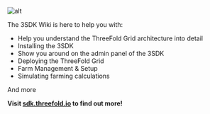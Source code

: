 ![alt](sdk_intro.png)

The 3SDK Wiki is here to help you with:
- Help you understand the ThreeFold Grid architecture into detail
- Installing the 3SDK
- Show you around on the admin panel of the 3SDK
- Deploying the ThreeFold Grid
- Farm Management & Setup
- Simulating farming calculations
 
 And more

 **Visit [sdk.threefold.io](https://sdk.threefold.io) to find out more!**